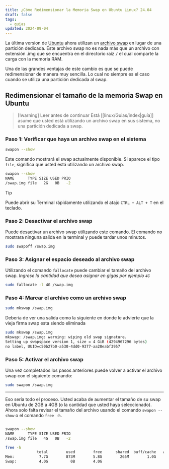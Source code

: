 ```yaml
---
title: ¿Cómo Redimensionar la Memoria Swap en Ubuntu Linux? 24.04
draft: false
tags:
  - guias
updated: 2024-09-04
---
```


La última version de [Ubuntu](https://ubuntu.com/) ahora utilizan un [archivo swap](https://help.ubuntu.com/community/SwapFaq) en lugar de una partición dedicada.
Este archivo swap no es nada más que un archivo con extensión .img que se encuentra en el directorio raíz `/` el cual comparte la carga con la memoria RAM.

Una de las grandes ventajas de este cambio es que se puede redimensionar de manera muy sencilla. Lo cual no siempre es el caso cuando se utiliza una partición dedicada al swap.

## Redimensionar el tamaño de la memoria Swap en Ubuntu

>[!warning] Leer antes de continuar
>Está [[linux/Guias/index|guía]] asume que usted está utilizando un archivo swap en sus sistema, no una partición dedicada a swap.

### Paso 1: Verificar que haya un archivo swap en el sistema

```bash
swapon --show
```

Este comando mostrará el swap actualmente disponible. Si aparece el tipo `file`, significa que usted está utilizando un archivo swap.

```bash title="Ejemplo" /file/ /TYPE/
swapon --show
NAME      TYPE SIZE USED PRIO
/swap.img file   2G   0B   -2
```

>[!tip]
>Puede abrir su Terminal rápidamente utilizando el atajo `CTRL + ALT + T` en el teclado.

### Paso 2: Desactivar el archivo swap

Puede desactivar un archivo swap utilizando este comando. El comando no mostrara ninguna salida en la terminal y puede tardar unos minutos.

```bash
sudo swapoff /swap.img
```

### Paso 3: Asignar el espacio deseado al archivo swap

Utilizando el comando `fallocate` puede cambiar el tamaño del archivo swap.
*Ingrese la cantidad que desea asignar en gigas por ejemplo `4G`*

```bash /4G/
sudo fallocate -l 4G /swap.img
```

### Paso 4: Marcar el archivo como un archivo swap

```bash
sudo mkswap /swap.img
```

Debería de ver una salida como la siguiente en donde le advierte que la vieja firma swap esta siendo eliminada

```bash title="Ejemplo" {2-4}
sudo mkswap /swap.img
mkswap: /swap.img: warning: wiping old swap signature.
Setting up swapspace version 1, size = 4 GiB (4294967296 bytes)
no label, UUID=c50b27b0-a530-4dd0-9377-aa28eabf3957
```

### Paso 5: Activar el archivo swap

Una vez completados los pasos anteriores puede volver a activar el archivo swap con el siguiente comando:

```bash
sudo swapon /swap.img
```

---

Eso sería todo el proceso. Usted acaba de aumentar el tamaño de su swap en Ubuntu de 2GB a 4GB (o la cantidad que usted haya seleccionado). Ahora solo falta revisar el tamaño del archivo usando el comando `swapon --show` o el comando `free -h`.

```bash title="Ejemplo swapon"

swapon --show
NAME      TYPE SIZE USED PRIO
/swap.img file   4G   0B   -2

```
```bash title="Ejemplo free"
free -h
              total        used        free      shared  buff/cache   available
Mem:           7.7G        873M        5.8G        265M        1.0G        6.3G
Swap:          4.0G          0B        4.0G
```